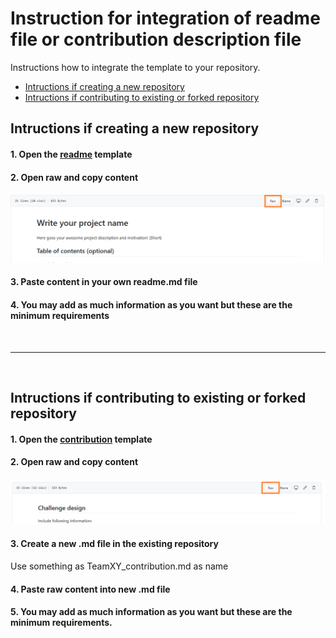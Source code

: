# Instruction for integration of readme file or contribution description file 

Instructions how to integrate the template to your repository.

* [Intructions if creating a new repository](#intructions-if-creating-a-new-repository)
* [Intructions if contributing to existing or forked repository](#intructions-if-contributing-to-existing-or-forked-repository)

## Intructions if creating a new repository
#### 1. Open the [readme](https://github.com/BFEdigital/Documentation-templates/blob/master/template_readme.md) template

#### 2. Open raw and copy content
![raw1](/img/raw.png)

#### 3. Paste content in your own readme.md file

#### 4. You may add as much information as you want but these are the minimum requirements


<br/><hr/><br/>


## Intructions if contributing to existing or forked repository
#### 1. Open the [contribution](https://github.com/BFEdigital/Documentation-templates/blob/master/template_teamXYZ_contribution.md) template

#### 2. Open raw and copy content
![raw1](/img/raw_cont.png)

#### 3. Create a new .md file in the existing repository
Use something as TeamXY_contribution.md as name

#### 4. Paste raw content into new .md file

#### 5. You may add as much information as you want but these are the minimum requirements.



